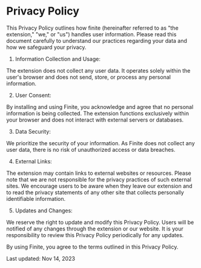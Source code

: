# Privacy Policy

This Privacy Policy outlines how finite (hereinafter referred to as "the extension," "we," or "us") handles user information. Please read this document carefully to understand our practices regarding your data and how we safeguard your privacy.

1. Information Collection and Usage:

The extension does not collect any user data. It operates solely within the user's browser and does not send, store, or process any personal information.

2. User Consent:

By installing and using Finite, you acknowledge and agree that no personal information is being collected. The extension functions exclusively within your browser and does not interact with external servers or databases.

3. Data Security:

We prioritize the security of your information. As Finite does not collect any user data, there is no risk of unauthorized access or data breaches.

4. External Links:

The extension may contain links to external websites or resources. Please note that we are not responsible for the privacy practices of such external sites. We encourage users to be aware when they leave our extension and to read the privacy statements of any other site that collects personally identifiable information.

5. Updates and Changes:

We reserve the right to update and modify this Privacy Policy. Users will be notified of any changes through the extension or our website. It is your responsibility to review this Privacy Policy periodically for any updates.

By using Finite, you agree to the terms outlined in this Privacy Policy.

Last updated: Nov 14, 2023

